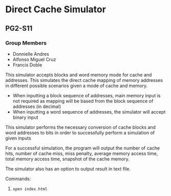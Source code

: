 # Direct Cache Simulator

## PG2-S11

### Group Members
 - Donnielle Andres
 - Alfonso Miguel Cruz
 - Francis Doble

This simulator accepts blocks and word memory mode for cache and addresses. This simulates the direct cache mapping of memory addresses in different possible scenarios given a mode of cache and memory.

- When inputting a block sequence of addresses, main memory input is not required as mapping will be based from the block sequence of addresses (in decimal)
- When inputting a word sequence of addresses, the simulator will accept binary input

This simulator performs the necessary conversion of cache blocks and word addresses to bits in order to successfully perform a simulation of given inputs

For a successful simulation, the program will output the number of cache hits, number of cache miss, miss penalty, average memory 
access time, total memory access time, snapshot of the cache memory. 

The simulator also has an option to output result in text file.

Commands:
1. `open index.html`


